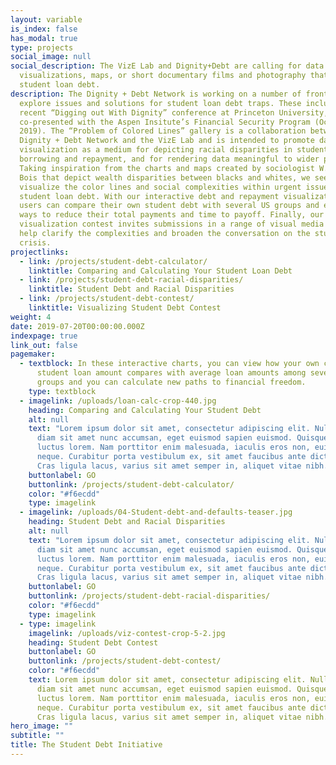 ```yaml
---
layout: variable
is_index: false
has_modal: true
type: projects
social_image: null
social_description: The VizE Lab and Dignity+Debt are calling for data
  visualizations, maps, or short documentary films and photography that portray
  student loan debt.
description: The Dignity + Debt Network is working on a number of fronts to
  explore issues and solutions for student loan debt traps. These include the
  recent “Digging out With Dignity” conference at Princeton University,
  co-presented with the Aspen Insitute’s Financial Security Program (October 18,
  2019). The “Problem of Colored Lines” gallery is a collaboration between the
  Dignity + Debt Network and the VizE Lab and is intended to promote data
  visualization as a medium for depicting racial disparities in student
  borrowing and repayment, and for rendering data meaningful to wider publics.
  Taking inspiration from the charts and maps created by sociologist W.E.B Du
  Bois that depict wealth disparities between blacks and whites, we seek to
  visualize the color lines and social complexities within urgent issue of
  student loan debt. With our interactive debt and repayment visualization,
  users can compare their own student debt with several US groups and explore
  ways to reduce their total payments and time to payoff. Finally, our
  visualization contest invites submissions in a range of visual media that can
  help clarify the complexities and broaden the conversation on the student debt
  crisis.
projectlinks:
  - link: /projects/student-debt-calculator/
    linktitle: Comparing and Calculating Your Student Loan Debt
  - link: /projects/student-debt-racial-disparities/
    linktitle: Student Debt and Racial Disparities
  - link: /projects/student-debt-contest/
    linktitle: Visualizing Student Debt Contest
weight: 4
date: 2019-07-20T00:00:00.000Z
indexpage: true
link_out: false
pagemaker:
  - textblock: In these interactive charts, you can view how your own cumulative
      student loan amount compares with average loan amounts among several US
      groups and you can calculate new paths to financial freedom.
    type: textblock
  - imagelink: /uploads/loan-calc-crop-440.jpg
    heading: Comparing and Calculating Your Student Debt
    alt: null
    text: "Lorem ipsum dolor sit amet, consectetur adipiscing elit. Nullam hendrerit
      diam sit amet nunc accumsan, eget euismod sapien euismod. Quisque sit amet
      luctus lorem. Nam porttitor enim malesuada, iaculis eros non, euismod
      neque. Curabitur porta vestibulum ex, sit amet faucibus ante dictum a.
      Cras ligula lacus, varius sit amet semper in, aliquet vitae nibh. "
    buttonlabel: GO
    buttonlink: /projects/student-debt-calculator/
    color: "#f6ecdd"
    type: imagelink
  - imagelink: /uploads/04-Student-debt-and-defaults-teaser.jpg
    heading: Student Debt and Racial Disparities
    alt: null
    text: "Lorem ipsum dolor sit amet, consectetur adipiscing elit. Nullam hendrerit
      diam sit amet nunc accumsan, eget euismod sapien euismod. Quisque sit amet
      luctus lorem. Nam porttitor enim malesuada, iaculis eros non, euismod
      neque. Curabitur porta vestibulum ex, sit amet faucibus ante dictum a.
      Cras ligula lacus, varius sit amet semper in, aliquet vitae nibh. "
    buttonlabel: GO
    buttonlink: /projects/student-debt-racial-disparities/
    color: "#f6ecdd"
    type: imagelink
  - type: imagelink
    imagelink: /uploads/viz-contest-crop-5-2.jpg
    heading: Student Debt Contest
    buttonlabel: GO
    buttonlink: /projects/student-debt-contest/
    color: "#f6ecdd"
    text: Lorem ipsum dolor sit amet, consectetur adipiscing elit. Nullam hendrerit
      diam sit amet nunc accumsan, eget euismod sapien euismod. Quisque sit amet
      luctus lorem. Nam porttitor enim malesuada, iaculis eros non, euismod
      neque. Curabitur porta vestibulum ex, sit amet faucibus ante dictum a.
      Cras ligula lacus, varius sit amet semper in, aliquet vitae nibh.
hero_image: ""
subtitle: ""
title: The Student Debt Initiative
---
```


